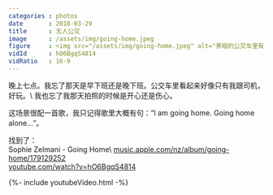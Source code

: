 ```yaml
---
categories : photos
date       : 2018-03-29
title      : 无人公交
image      : /assets/img/going-home.jpeg
figure     : <img src="/assets/img/going-home.jpeg" alt="黑暗的公交车里有红色的灯光，驾驶窗外是昏黄的景色。">
vidId      : hO6BgqS4814
vidRatio   : 16-9
---
```


晚上七点。我忘了那天是早下班还是晚下班。公交车里看起来好像只有我跟司机，好玩。\\
我也忘了我那天拍照的时候是开心还是伤心。

这场景很配一首歌，我只记得歌里大概有句：“<span lang="en">I am going home. Going home alone\...</span>”。

找到了：<br>
<span lang="en">
Sophie Zelmani - Going Home\\
<span class="url">
[music.apple.com/nz/album/going-home/179129252](https://music.apple.com/nz/album/going-home/179129252)
<br>
[youtube.com/watch?v=hO6BgqS4814](https://youtube.com/watch?v=hO6BgqS4814)
</span>
</span>

{%- include youtubeVideo.html -%}
